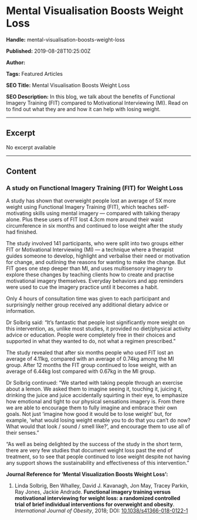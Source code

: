 # Mental Visualisation Boosts Weight Loss

**Handle:** mental-visualisation-boosts-weight-loss

**Published:** 2019-08-28T10:25:00Z

**Author:**  

**Tags:** Featured Articles

**SEO Title:** Mental Visualisation Boosts Weight Loss

**SEO Description:** In this blog, we talk about the benefits of Functional Imagery Training (FIT) compared to Motivational Interviewing (MI). Read on to find out what they are and how it can help with losing weight.

---

## Excerpt

No excerpt available

---

## Content

### A study on Functional Imagery Training (FIT) for Weight Loss

A study has shown that overweight people lost an average of 5X more weight using Functional Imagery Training (FIT), which teaches self-motivating skills using mental imagery — compared with talking therapy alone. Plus these users of FIT lost 4.3cm more around their waist circumference in six months and continued to lose weight after the study had finished.

The study involved 141 participants, who were split into two groups either FIT or Motivational Interviewing (MI) — a technique where a therapist guides someone to develop, highlight and verbalise their need or motivation for change, and outlining the reasons for wanting to make the change. But FIT goes one step deeper than MI, and uses multisensory imagery to explore these changes by teaching clients how to create and practise motivational imagery themselves. Everyday behaviors and app reminders were used to cue the imagery practice until it becomes a habit.

Only 4 hours of consultation time was given to each participant and surprisingly neither group received any additional dietary advice or information.

Dr Solbrig said: “It’s fantastic that people lost significantly more weight on this intervention, as, unlike most studies, it provided no diet/physical activity advice or education. People were completely free in their choices and supported in what they wanted to do, not what a regimen prescribed.”

The study revealed that after six months people who used FIT lost an average of 4.11kg, compared with an average of 0.74kg among the MI group. After 12 months the FIT group continued to lose weight, with an average of 6.44kg lost compared with 0.67kg in the MI group.

Dr Solbrig continued: “We started with taking people through an exercise about a lemon. We asked them to imagine seeing it, touching it, juicing it, drinking the juice and juice accidentally squirting in their eye, to emphasize how emotional and tight to our physical sensations imagery is. From there we are able to encourage them to fully imagine and embrace their own goals. Not just ‘imagine how good it would be to lose weight’ but, for example, ‘what would losing weight enable you to do that you can’t do now? What would that look / sound / smell like?’, and encourage them to use all of their senses.”

“As well as being delighted by the success of the study in the short term, there are very few studies that document weight loss past the end of treatment, so to see that people continued to lose weight despite not having any support shows the sustainability and effectiveness of this intervention.”

**Journal Reference for ‘Mental Visualization Boosts Weight Loss’:**
1. Linda Solbrig, Ben Whalley, David J. Kavanagh, Jon May, Tracey Parkin, Ray Jones, Jackie Andrade. **Functional imagery training versus motivational interviewing for weight loss: a randomized controlled trial of brief individual interventions for overweight and obesity**. *International Journal of Obesity*, 2018; DOI: [10.1038/s41366-018-0122-1](http://dx.doi.org/10.1038/s41366-018-0122-1)

